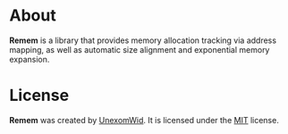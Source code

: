 # About

**Remem** is a library that provides memory allocation tracking via address mapping, as well as automatic size alignment and exponential memory expansion.

# License

**Remem** was created by [UnexomWid](https://uw.exom.dev). It is licensed under the [MIT](https://github.com/UnexomWid/remem/blob/master/LICENSE) license.
